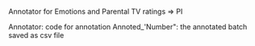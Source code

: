 Annotator for Emotions and Parental TV ratings => PI  

Annotator: code for annotation 
Annoted_'Number": the annotated batch saved as csv file

